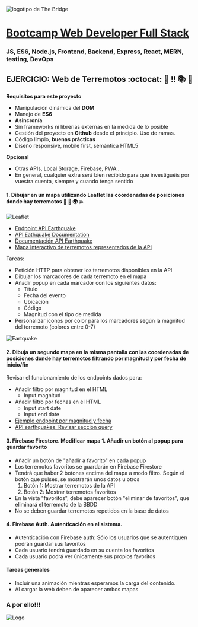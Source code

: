 ![logotipo de The Bridge](https://user-images.githubusercontent.com/27650532/77754601-e8365180-702b-11ea-8bed-5bc14a43f869.png "logotipo de The Bridge")

# [Bootcamp Web Developer Full Stack](https://www.thebridge.tech/bootcamps/bootcamp-fullstack-developer/)

### JS, ES6, Node.js, Frontend, Backend, Express, React, MERN, testing, DevOps

## EJERCICIO: Web de Terremotos :octocat: :scroll: :bangbang: :books: :rocket:

**Requisitos para este proyecto**
- Manipulación dinámica del **DOM**
- Manejo de **ES6**
- **Asincronía**
- Sin frameworks ni librerias externas en la medida de lo posible
- Gestión del proyecto en **Github** desde el principio. Uso de ramas.
- Código limpio, **buenas prácticas**
- Diseño responsive, mobile first, semántica HTML5

**Opcional**
- Otras APIs, Local Storage, Firebase, PWA...
- En general, cualquier extra será bien recibido para que investiguéis por vuestra cuenta, siempre y cuando tenga sentido

#### 1. Dibujar en un mapa utilizando Leaflet las coordenadas de posiciones donde hay terremotos :tada: :volcano: :earth_africa: :boom:

![Leaflet](../../assets/js_avanzado/terremotos/leaflet.png)


- [Endpoint API Earthquake](https://earthquake.usgs.gov/earthquakes/feed/v1.0/summary/all_day.geojson)
- [API Eathquake Documentation](https://earthquake.usgs.gov/fdsnws/event/1/)
- [Documentación API Earthquake](https://earthquake.usgs.gov/earthquakes/feed/v1.0/summary/all_day.geojson)
- [Mapa interactivo de terremotos representados de la API](https://earthquake.usgs.gov/earthquakes/map/?extent=11.0059,-145.89844&extent=58.35563,-44.12109)

Tareas:
- Petición HTTP para obtener los terremotos disponibles en la API
- Dibujar los marcadores de cada terremoto en el mapa
- Añadir popup en cada marcador con los siguientes datos:
  - Título
  - Fecha del evento
  - Ubicación
  - Código
  - Magnitud con el tipo de medida
- Personalizar iconos por color para los marcadores según la magnitud del terremoto (colores entre 0-7)

![Eartquake](../../assets/js_avanzado/terremotos/eathquake.png)

#### 2. Dibuja un segundo mapa en la misma pantalla con las coordenadas de posiciones donde hay terremotos filtrando por magnitud y por fecha de inicio/fin
Revisar el funcionamiento de los endpoints dados para:
- Añadir filtro por magnitud en el HTML
  - Input magnitud
- Añadir filtro por fechas en el HTML
  - Input start date
  - Input end date
- [Ejemplo endpoint por magnitud y fecha](https://earthquake.usgs.gov/fdsnws/event/1/query?format=geojson&starttime=2014-01-01&endtime=2014-01-02&minmagnitude=5)
- [API earthquakes. Revisar sección query](https://earthquake.usgs.gov/fdsnws/event/1/#parameters)


#### 3. Firebase Firestore. Modificar mapa 1. Añadir un botón al popup para guardar favorito
- Añadir un botón de "añadir a favorito" en cada popup
- Los terremotos favoritos se guardarán en Firebase Firestore
- Tendrá que haber 2 botones encima del mapa a modo filtro. Según el botón que pulses, se mostrarán unos datos u otros
    1. Botón 1: Mostrar terremotos de la API
    2. Botón 2: Mostrar terremotos favoritos
- En la vista "favoritos", debe aparecer botón "eliminar de favoritos", que eliminará el terremoto de la BBDD
- No se deben guardar terremotos repetidos en la base de datos

#### 4. Firebase Auth. Autenticación en el sistema.
- Autenticación con Firebase auth: Sólo los usuarios que se autentiquen podrán guardar sus favoritos
- Cada usuario tendrá guardado en su cuenta los favoritos
- Cada usuario podrá ver únicamente sus propios favoritos

#### Tareas generales
- Incluir una animación mientras esperamos la carga del contenido.
- Al cargar la web deben de aparecer ambos mapas

### A por ello!!!
![Logo](../../assets/js_avanzado/terremotos/jabbascript.jpg)